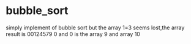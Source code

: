# bubble_sort
simply implement of bubble sort
but the array 1=3 seems lost,the array result is 00124579
0 and 0 is the array 9 and array 10
